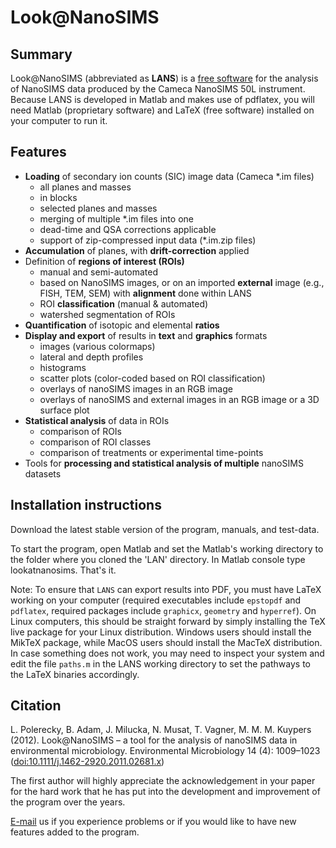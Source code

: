# Look@NanoSIMS

## Summary

Look@NanoSIMS (abbreviated as **LANS**) is a [free software](http://www.gnu.org/philosophy/free-sw.html) for the analysis of NanoSIMS data produced by the Cameca NanoSIMS 50L instrument. Because LANS is developed in Matlab and makes use of pdflatex, you will need Matlab (proprietary software) and LaTeX (free software) installed on your computer to run it.

## Features

- **Loading** of secondary ion counts (SIC) image data (Cameca *.im files)
  - all planes and masses
  - in blocks
  - selected planes and masses
  - merging of multiple *.im files into one
  - dead-time and QSA corrections applicable
  - support of zip-compressed input data (*.im.zip files)
- **Accumulation** of planes, with **drift-correction** applied
- Definition of **regions of interest (ROIs)**
  - manual and semi-automated
  - based on NanoSIMS images, or on an imported **external** image (e.g., FISH, TEM, SEM) with **alignment** done within LANS
  - ROI **classification** (manual & automated)
  - watershed segmentation of ROIs
- **Quantification** of isotopic and elemental **ratios**
- **Display and export** of results in **text** and **graphics** formats
  - images (various colormaps)
  - lateral and depth profiles
  - histograms
  - scatter plots (color-coded based on ROI classification)
  - overlays of nanoSIMS images in an RGB image
  - overlays of nanoSIMS and external images in an RGB image or a 3D surface plot
- **Statistical analysis** of data in ROIs 
  - comparison of ROIs
  - comparison of ROI classes
  - comparison of treatments or experimental time-points
- Tools for **processing and statistical analysis of multiple** nanoSIMS datasets

## Installation instructions

Download the latest stable version of the program, manuals, and test-data.

To start the program, open Matlab and set the Matlab's working directory to the folder where you cloned the 'LAN' directory. In Matlab console type lookatnanosims. That's it.

Note: To ensure that `LANS` can export results into PDF, you must have LaTeX working on your computer (required executables include `epstopdf` and `pdflatex`, required packages include `graphicx`, `geometry` and `hyperref`). On Linux computers, this should be straight forward by simply installing the TeX live package for your Linux distribution. Windows users should install the MikTeX package, while MacOS users should install the MacTeX distribution. In case something does not work, you may need to inspect your system and edit the file `paths.m` in the LANS working directory to set the pathways to the LaTeX binaries accordingly.

## Citation

L. Polerecky, B. Adam, J. Milucka, N. Musat, T. Vagner, M. M. M. Kuypers (2012). Look@NanoSIMS – a tool for the analysis of nanoSIMS data in environmental microbiology. Environmental Microbiology 14 (4): 1009–1023 ([doi:10.1111/j.1462-2920.2011.02681.x](http://onlinelibrary.wiley.com/doi/10.1111/j.1462-2920.2011.02681.x/abstract))

The first author will highly appreciate the acknowledgement in your paper for the hard work that he has put into the development and improvement of the program over the years.

[E-mail](mailto:l.polerecky@uu.nl) us if you experience problems or if you would like to have new features added to the program.
